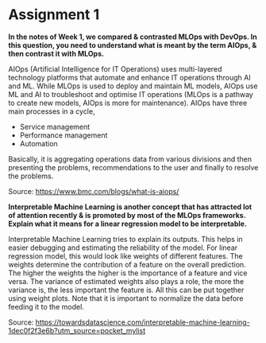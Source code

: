 # Assignment 1

**In the notes of Week 1, we compared & contrasted MLOps with DevOps. In this question, you need to understand what is meant by the term AIOps, & then contrast it with MLOps.**

AIOps (Artificial Intelligence for IT Operations) uses multi-layered technology platforms that automate and enhance IT operations through AI and ML. While MLOps is used to deploy
and maintain ML models, AIOps use ML and AI to troubleshoot and optimise IT operations (MLOps is a pathway to create new models, AIOps is more for maintenance).
AIOps have three main processes in a cycle,
* Service management
* Performance management 
* Automation

Basically, it is aggregating operations data from various divisions and then presenting the problems, recommendations to the user and finally to resolve the problems.

Source: https://www.bmc.com/blogs/what-is-aiops/

**Interpretable Machine Learning is another concept that has attracted lot of attention recently & is promoted by most of the MLOps frameworks. Explain what it means for a linear 
regression model to be interpretable.**

Interpretable Machine Learning tries to explain its outputs. This helps in easier debugging and estimating the reliability of the model. For linear regression model, this would look like weights of different features. The weights determine the contribution of a feature on the overall prediction. The higher the weights the higher is the importance of a feature and vice versa. The variance of estimated weights also plays a role, the more the variance is, the less important the feature is. All this can be put together using weight plots. Note that it is important to normalize the data before feeding it to the model. 

Source: https://towardsdatascience.com/interpretable-machine-learning-1dec0f2f3e6b?utm_source=pocket_mylist
